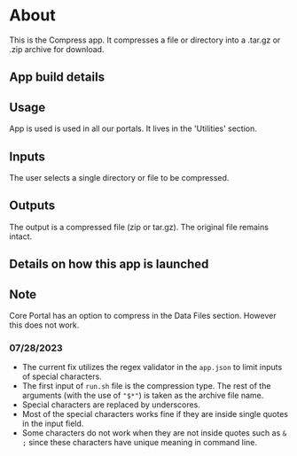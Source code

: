 # About
This is the Compress app. It compresses a file or directory into a .tar.gz or .zip archive for download.

## App build details


## Usage
App is used is used in all our portals. It lives in the 'Utilities' section.

## Inputs
The user selects a single directory or file to be compressed. 

## Outputs
The output is a compressed file (zip or tar.gz).
The original file remains intact. 

## Details on how this app is launched


## Note

Core Portal has an option to compress in the Data Files section. However this does not work. 


### 07/28/2023
- The current fix utilizes the regex validator in the `app.json` to limit inputs of special characters.
- The first input of `run.sh` file is the compression type. The rest of the arguments (with the use of `"$*"`) is taken as the archive file name.
- Special characters are replaced by underscores.
- Most of the special characters works fine if they are inside single quotes in the input field.
- Some characters do not work when they are not inside quotes such as `& ;` since these characters have unique meaning in command line.
